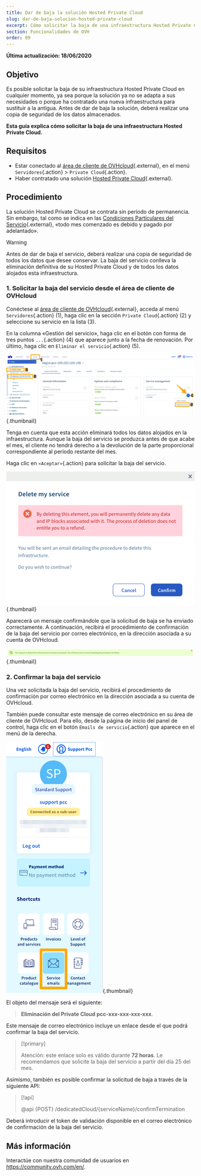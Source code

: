 ```yaml
---
title: Dar de baja la solución Hosted Private Cloud
slug: dar-de-baja-solucion-hosted-private-cloud
excerpt: Cómo solicitar la baja de una infraestructura Hosted Private Cloud
section: Funcionalidades de OVH
order: 09
---
```


**Última actualización: 18/06/2020**

## Objetivo

Es posible solicitar la baja de su infraestructura Hosted Private Cloud en cualquier momento, ya sea porque la solución ya no se adapta a sus necesidades o porque ha contratado una nueva infraestructura para sustituir a la antigua. Antes de dar de baja la solución, deberá realizar una copia de seguridad de los datos almacenados.

**Esta guía explica cómo solicitar la baja de una infraestructura Hosted Private Cloud.** 

## Requisitos

- Estar conectado al [área de cliente de OVHcloud](https://www.ovh.com/auth/?action=gotomanager){.external}, en el menú `Servidores`{.action} > `Private Cloud`{.action}.
- Haber contratado una solución [Hosted Private Cloud](https://www.ovhcloud.com/es-es/enterprise/products/hosted-private-cloud/){.external}.


## Procedimiento

La solución Hosted Private Cloud se contrata sin período de permanencia. Sin embargo, tal como se indica en las [Condiciones Particulares del Servicio](https://www.ovh.es/soporte/documentos_legales/Condiciones_particulares_Dedicated_Cloud_2014.pdf){.external}, «todo mes comenzado es debido y pagado por adelantado».

> [!warning]
>
> Antes de dar de baja el servicio, deberá realizar una copia de seguridad de todos los datos que desee conservar. La baja del servicio conlleva la eliminación definitiva de su Hosted Private Cloud y de todos los datos alojados esta infraestructura.
>

### 1\. Solicitar la baja del servicio desde el área de cliente de OVHcloud

Conéctese al [área de cliente de OVHcloud](https://www.ovh.com/auth/?action=gotomanager){.external}, acceda al menú `Servidores`{.action} (1), haga clic en la sección `Private Cloud`{.action} (2) y seleccione su servicio en la lista (3).

En la columna «Gestión del servicio», haga clic en el botón con forma de tres puntos `...`{.action} (4) que aparece junto a la fecha de renovación. Por último, haga clic en `Eliminar el servicio`{.action} (5).

![Baja desde el área de cliente](images/resiliation1.png){.thumbnail}

Tenga en cuenta que esta acción eliminará todos los datos alojados en la infraestructura. Aunque la baja del servicio se produzca antes de que acabe el mes, el cliente no tendrá derecho a la devolución de la parte proporcional correspondiente al período restante del mes.

Haga clic en `«Aceptar»`{.action} para solicitar la baja del servicio.

![Confirmar la baja del servicio](images/resiliation2.png){.thumbnail}

Aparecerá un mensaje confirmándole que la solicitud de baja se ha enviado correctamente. A continuación, recibirá el procedimiento de confirmación de la baja del servicio por correo electrónico, en la dirección asociada a su cuenta de OVHcloud.

![Confirmar la baja del servicio](images/resiliation3.png){.thumbnail}

### 2\. Confirmar la baja del servicio

Una vez solicitada la baja del servicio, recibirá el procedimiento de confirmación por correo electrónico en la dirección asociada a su cuenta de OVHcloud. 

También puede consultar este mensaje de correo electrónico en su área de cliente de OVHcloud. Para ello, desde la página de inicio del panel de control, haga clic en el botón `Emails de servicio`{.action} que aparece en el menú de la derecha.

![Confirmar la baja del servicio](images/resiliation4.png){.thumbnail}

El objeto del mensaje será el siguiente:

> **Eliminación del Private Cloud pcc-xxx-xxx-xxx-xxx**.

Este mensaje de correo electrónico incluye un enlace desde el que podrá confirmar la baja del servicio.

> [!primary]
>
> Atención: este enlace solo es válido durante **72 horas**. Le recomendamos que solicite la baja del servicio a partir del día 25 del mes.
>

Asimismo, también es posible confirmar la solicitud de baja a través de la siguiente API:

> [!api]
>
> @api {POST} /dedicatedCloud/{serviceName}/confirmTermination
>

Deberá introducir el token de validación disponible en el correo electrónico de confirmación de la baja del servicio.

## Más información

Interactúe con nuestra comunidad de usuarios en <https://community.ovh.com/en/>.
